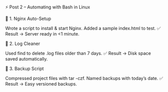 ⚡️ Post 2 – Automating with Bash in Linux

🔹 1. Nginx Auto-Setup

Wrote a script to install & start Nginx.
Added a sample index.html to test.
✅ Result → Server ready in <1 minute.

🔹 2. Log Cleaner

Used find to delete .log files older than 7 days.
✅ Result → Disk space saved automatically.

🔹 3. Backup Script

Compressed project files with tar -czf.
Named backups with today’s date.
✅ Result → Easy versioned backups.
